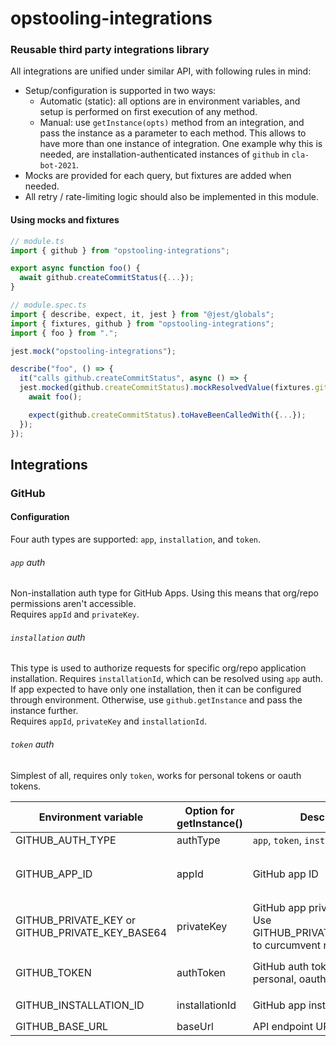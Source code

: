 # opstooling-integrations

### Reusable third party integrations library

All integrations are unified under similar API, with following rules in mind:

* Setup/configuration is supported in two ways:
    * Automatic (static): all options are in environment variables, and setup is performed on first execution of any
      method.
    * Manual: use `getInstance(opts)` method from an integration, and pass the instance as a parameter to each method.
      This allows to have more than one instance of integration. One example why this is needed, are
      installation-authenticated instances of `github` in `cla-bot-2021`.
* Mocks are provided for each query, but fixtures are added when needed.
* All retry / rate-limiting logic should also be implemented in this module.

#### Using mocks and fixtures

```ts
// module.ts
import { github } from "opstooling-integrations";

export async function foo() {
  await github.createCommitStatus({...});
}
```

```ts
// module.spec.ts
import { describe, expect, it, jest } from "@jest/globals";
import { fixtures, github } from "opstooling-integrations";
import { foo } from ".";

jest.mock("opstooling-integrations");

describe("foo", () => {
  it("calls github.createCommitStatus", async () => {
  jest.mocked(github.createCommitStatus).mockResolvedValue(fixtures.github.createCommitStatusSuccessfulResponse());
    await foo();

    expect(github.createCommitStatus).toHaveBeenCalledWith({...});
  });
});
```

## Integrations

### GitHub

#### Configuration

Four auth types are supported: `app`, `installation`, and `token`.

###### `app` auth

Non-installation auth type for GitHub Apps. Using this means that org/repo permissions aren't accessible.  
Requires `appId` and `privateKey`.

###### `installation` auth

This type is used to authorize requests for specific org/repo application installation. Requires `installationId`,
which can be resolved using `app` auth. If app expected to have only one installation, then it can be configured through
environment. Otherwise, use `github.getInstance` and pass the instance further.  
Requires `appId`, `privateKey` and `installationId`.

###### `token` auth

Simplest of all, requires only `token`, works for personal tokens or oauth tokens.

| Environment variable                            | Option for getInstance() | Description                                                                             | Required?                                      | Default value            |
|-------------------------------------------------|--------------------------|-----------------------------------------------------------------------------------------|------------------------------------------------|--------------------------|
| GITHUB_AUTH_TYPE                                | authType                 | `app`, `token`, `installation`                                                          | no                                             | `token`                  |
| GITHUB_APP_ID                                   | appId                    | GitHub app ID                                                                           | yes, if `authType` is `app`, or `installation` | -                        |
| GITHUB_PRIVATE_KEY or GITHUB_PRIVATE_KEY_BASE64 | privateKey               | GitHub app private key. <br/>Use GITHUB_PRIVATE_KEY_BASE64 to curcumvent newline issues | yes, if `authType` is `app` or `installation`  | -                        |
| GITHUB_TOKEN                                    | authToken                | GitHub auth token. Can be personal, oauth, etc.                                         | yes, if `authType` is `token`                  | -                        |
| GITHUB_INSTALLATION_ID                          | installationId           | GitHub app installation id                                                              | if `authType` is `installation`                | -                        |
| GITHUB_BASE_URL                                 | baseUrl                  | API endpoint URL                                                                        | no                                             | `https://api.github.com` |
